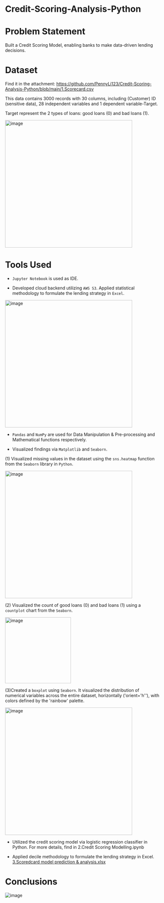 # Credit-Scoring-Analysis-Python


# Problem Statement

Built a Credit Scoring Model, enabling banks to make data-driven lending decisions.


# Dataset

Find it in the attachment:
https://github.com/PennyLi123/Credit-Scoring-Analysis-Python/blob/main/1.Scorecard.csv

 
This data contains 3000 records with 30 columns, including (Customer) ID (sensitive data), 28 independent variables and 1 dependent variable-Target.

Target represent the 2 types of loans: good loans (0) and bad loans (1).


<img width="415" alt="image" src="https://user-images.githubusercontent.com/74843963/192163473-18898a23-bd2d-4005-aab4-fed2843b5c49.png">


# Tools Used

* `Jupyter Notebook` is used as IDE.

* Developed cloud backend utilizing `AWS S3`.  Applied statistical methodology to formulate the lending strategy in `Excel`.
<img width="415" alt="image" src="https://github.com/PennyLi123/Credit-Scoring-Analysis-Python/blob/main/4.AWS%20S3.png">

* `Pandas` and `NumPy` are used for Data Manipulation & Pre-processing and Mathematical functions respectively.

* Visualized findings via `Matplotlib` and `Seaborn`.

(1) Visualized missing values in the dataset using the `sns.heatmap` function from the `Seaborn` library in `Python`.

<img width="415" alt="image" src="https://github.com/PennyLi123/Credit-Scoring-Analysis-Python/blob/main/5.heatmap_missing%20data.png">

(2) Visualized the count of good loans (0) and bad loans (1) using a `countplot` chart from the `Seaborn`.

<img width="215" alt="image" src="https://github.com/PennyLi123/Credit-Scoring-Analysis-Python/blob/main/6.countplot_good%20loan%20%26%20bad%20loan.png">

(3)Created a `boxplot` using `Seaborn`. It visualized the distribution of numerical variables across the entire dataset, horizontally ('orient='h''), with colors defined by the 'rainbow' palette.

<img width="415" alt="image" src="https://github.com/PennyLi123/Credit-Scoring-Analysis-Python/blob/main/7.boxplot_distribution%20of%20numerical%20variables.png">



* Utilized the credit scoring model via logistic regression classifier in Python.  For more details, find in 2.Credit Scoring Modelling.ipynb

* Applied decile methodology to formulate the lending strategy in Excel.
[3.Scoredcard model prediction & analysis.xlsx](https://github.com/PennyLi123/Credit-Scoring-Analysis-Python/blob/main/3.Scoredcard%20model%20prediction%20%26%20analysis.xlsx)



# Conclusions
![image](https://user-images.githubusercontent.com/74843963/192164431-5557cad4-0fe6-45fb-9d7f-8b7272fc8497.png)






